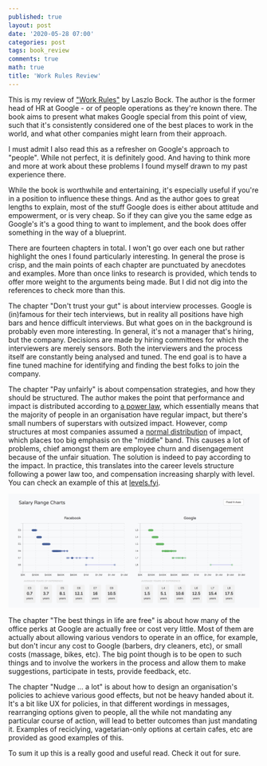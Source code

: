 ```yaml
---
published: true
layout: post
date: '2020-05-28 07:00'
categories: post
tags: book_review
comments: true
math: true
title: 'Work Rules Review'
---
```

This is my review of ["Work Rules"](https://www.workrules.net/) by Laszlo Bock. The author is the former head of HR at Google - or of people operations as they're known there. The book aims to present what makes Google special from this point of view, such that it's consistently considered one of the best places to work in the world, and what other companies might learn from their approach.

I must admit I also read this as a refresher on Google's approach to "people". While not perfect, it is definitely good. And having to think more and more at work about these problems I found myself drawn to my past experience there. 

While the book is worthwhile and entertaining, it's especially useful if you're in a position to influence these things. And as the author goes to great lengths to explain, most of the stuff Google does is either about attitude and empowerment, or is very cheap. So if they can give you the same edge as Google's it's a good thing to want to implement, and the book does offer something in the way of a blueprint.

There are fourteen chapters in total. I won't go over each one but rather highlight the ones I found particularly interesting. In general the prose is crisp, and the main points of each chapter are punctuated by anecdotes and examples. More than once links to research is provided, which tends to offer more weight to the arguments being made. But I did not dig into the references to check more than this.

The chapter "Don't trust your gut" is about interview processes. Google is (in)famous for their tech interviews, but in reality all positions have high bars and hence difficult interviews. But what goes on in the background is probably even more interesting. In general, it's not a manager that's hiring, but the company. Decisions are made by hiring committees for which the interviewers are merely sensors. Both the interviewers and the process itself are constantly being analysed and tuned. The end goal is to have a fine tuned machine for identifying and finding the best folks to join the company.

The chapter "Pay unfairly" is about compensation strategies, and how they should be structured. The author makes the point that performance and impact is distributed according to [a power law](https://en.wikipedia.org/wiki/Power_law), which essentially means that the majority of people in an organisation have regular impact, but there's small numbers of superstars with outsized impact. However, comp structures at most companies assumed a [normal distribution](https://en.wikipedia.org/wiki/Normal_distribution) of impact, which places too big emphasis on the "middle" band. This causes a lot of problems, chief amongst them are employee churn and disengagement because of the unfair situation. The solution is indeed to pay according to the impact. In practice, this translates into the career levels structure following a power law too, and compensation increasing sharply with level. You can check an example of this at [levels.fyi](https://www.levels.fyi/).

![levels.fyi data](/assets/levels-data.png)

The chapter "The best things in life are free" is about how many of the office perks at Google are actually free or cost very little. Most of them are actually about allowing various vendors to operate in an office, for example, but don't incur any cost to Google (barbers, dry cleaners, etc), or small costs (massage, bikes, etc). The big point though is to be open to such things and to involve the workers in the process and allow them to make suggestions, participate in tests, provide feedback, etc.

The chapter "Nudge … a lot" is about how to design an organisation's policies to achieve various good effects, but not be heavy handed about it. It's a bit like UX for policies, in that different wordings in messages, rearranging options given to people, all the while not mandating any particular course of action, will lead to better outcomes than just mandating it. Examples of reciclying, vagetarian-only options at certain cafes, etc are provided as good examples of this.

To sum it up this is a really good and useful read. Check it out for sure. 
